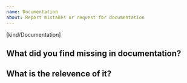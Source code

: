 ```yaml
---
name: Documentation
about: Report mistakes or request for documentation
---
```

[kind/Documentation]

<!--

Welcome! - We kindly ask you to:

  1. Check the documents under https://github.com/redhat-developer/odo/tree/master/docs
  2. Use the chat and talk to us if you have a question/doubt rather than a documentat mistake or request.

The chat room is at: https://chat.openshift.io/developers/channels/odo

Thanks for understanding, and for contributing to the project!

-->

## What did you find missing in documentation?


## What is the relevence of it?


